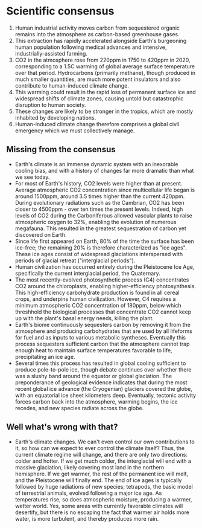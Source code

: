 # Scientific consensus
1. Human industrial activity moves carbon from sequestered organic remains into the atmosphere as carbon-based greenhouse gases.
2. This extraction has rapidly accelerated alongside Earth's burgeoning human population following medical advances  and intensive, industrially-assisted farming.
3. CO2 in the atmosphere rose from 220ppm in 1750 to 420ppm in 2020, corresponding to a 1.5C warming of global average surface temperature over that period. Hydrocarbons (primarily methane), though produced in much smaller quantities, are much more potent insulators and also contribute to human-induced climate change.
4. This warming could result in the rapid loss of permanent surface ice and widespread shifts of climate zones, causing untold but catastrophic disruption to human society.
5. These changes are likely to be stronger in the tropics, which are mostly inhabited by developing nations.
6. Human-induced climate change therefore comprises a global civil emergency which we must collectively manage.

## Missing from the consensus
- Earth's climate is an immense dynamic system with an inexorable cooling bias, and with a history of changes far more dramatic than what we see today.
- For most of Earth's history, CO2 levels were higher than at present. Average atmospheric CO2 concentration since multicellular life began is around 1500ppm, around 3.5 times higher than the current 420ppm. During evolutionary radiations such as the Cambrian, CO2 has been closer to 4500ppm - over ten times the present levels. Indeed, high levels of CO2 during the Carboniferous allowed vascular plants to raise atmospheric oxygen to 32%, enabling the evolution of numerous megafauna. This resulted in the greatest sequestration of carbon yet discovered on Earth.
- Since life first appeared on Earth, 80% of the time the surface has been ice-free; the remaining 20% is therefore characterized as "ice ages". These ice ages consist of widespread glaciations interspersed with periods of glacial retreat ("interglacial periods").
- Human civilization has occurred entirely during the Pleistocene Ice Age, specifically the current interglacial period, the Quaternary.
- The most recently-evolved photosynthetic process (C4) concentrates CO2 around the chloroplasts, enabling higher-efficiency photosynthesis. This high-efficiency carbohydrate production is found in all cereal crops, and underpins human civilization. However, C4 requires a minimum atmospheric CO2 concentration of 180ppm, below which threshhold the biological processes that concentrate CO2 cannot keep up with the plant's basal energy needs, killing the plant.   
- Earth's biome continuously sequesters carbon by removing it from the atmosphere and producing carbohydrates that are used by all lifeforms for fuel and as inputs to various metabolic syntheses. Eventually this process sequesters sufficient carbon that the atmosphere cannot trap enough heat to maintain surface temperatures favorable to life, precipitating an ice age.
- Several times this process has resulted in global cooling sufficient to produce pole-to-pole ice, though debate continues over whether there was a slushy band around the equator or global glaciation. The preponderance of geological evidence indicates that during the most recent global ice advance (the Cryogenian) glaciers covered the globe, with an equatorial ice sheet kilometers deep. Eventually, tectonic activity forces carbon back into the atmosphere, warming begins, the ice recedes, and new species radiate across the globe.   

## Well what's wrong with that?
- Earth's climate changes. We can't even control our own contributions to it, so how can we expect to ever control the climate itself? Thus, the current climate regime will change, and there are only two directions: colder and hotter. If we get much colder, the interglacial will end with a massive glaciation, likely covering most land in the northern hemisphere. If we get warmer, the rest of the permanent ice will melt, and the Pleistocene will finally end. The end of ice ages is typically followed by huge radiations of new species; tetrapods, the basic model of terrestrial animals, evolved following a major ice age. As temperatures rise, so does atmospheric moisture, producing a warmer, wetter world. Yes, some areas with currently favorable climates will desertify, but there is no escaping the fact that warmer air holds more water, is more turbulent, and thereby produces more rain.
